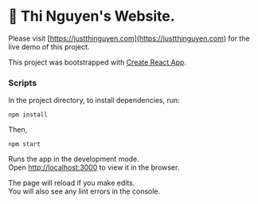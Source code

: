 # 👋 Thi Nguyen's Website. 

Please visit [https://justthinguyen.com](https://justthinguyen.com) for the live demo of this project. 


This project was bootstrapped with [Create React App](https://github.com/facebook/create-react-app).

### Scripts

In the project directory, to install dependencies, run:

`npm install`

Then, 

`npm start`

Runs the app in the development mode.\
Open [http://localhost:3000](http://localhost:3000) to view it in the browser.

The page will reload if you make edits.\
You will also see any lint errors in the console.

